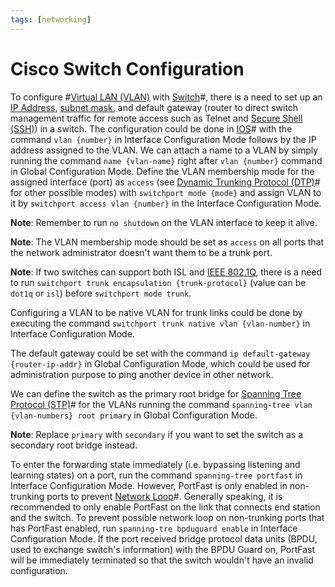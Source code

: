 ```yaml
---
tags: [networking]
---
```


# Cisco Switch Configuration

To configure #[Virtual LAN (VLAN)](202207061741.md) with
[Switch](202207051907.md)#, there is a need to set up an [IP Address](202206281021.md),
[subnet mask](202206280939.md), and default gateway (router to direct switch
management traffic for remote access such as Telnet and [Secure Shell (SSH)](202205191908.md))
in a switch. The configuration could be done in [IOS](202210012232.md)# with the
command `vlan {number}` in Interface Configuration Mode follows by the IP
address assigned to the VLAN. We can attach a name to a VLAN by simply running
the command `name {vlan-name}` right after `vlan {number}` command in Global
Configuration Mode. Define the VLAN membership mode for the assigned interface
(port) as `access` (see [Dynamic Trunking Protocol (DTP)](202212182202.md)# for
other possible modes) with `switchport mode {mode}` and assign VLAN to it by
`switchport access vlan {number}` in the Interface Configuration Mode.

**Note**: Remember to run `no shutdown` on the VLAN interface to keep it alive.

**Note**: The VLAN membership mode should be set as `access` on all ports that
the network administrator doesn't want them to be a trunk port.

**Note**: If two switches can support both ISL and [IEEE 802.1Q](202212251358.md),
there is a need to run `switchport trunk encapsulation {trunk-protocol}` (value
can be `dot1q` or `isl`) before `switchport mode trunk`.

Configuring a VLAN to be native VLAN for trunk links could be done by executing
the command `switchport trunk native vlan {vlan-number}` in Interface
Configuration Mode.

The default gateway could be set with the command `ip default-gateway
{router-ip-addr}` in Global Configuration Mode, which could be used for
administration purpose to ping another device in other network.

We can define the switch as the primary root bridge for
[Spanning Tree Protocol (STP)](202207081637.md)# for the VLANs running the
command `spanning-tree vlan {vlan-numbers} root primary` in Global Configuration
Mode.

**Note**: Replace `primary` with `secondary` if you want to set the switch as a
secondary root bridge instead.

To enter the forwarding state immediately (i.e. bypassing listening and learning
states) on a port, run the command `spanning-tree portfast` in Interface
Configuration Mode. However, PortFast is only enabled in non-trunking ports to
prevent [Network Loop](202207081644.md)#. Generally speaking, it is recommended
to only enable PortFast on the link that connects end station and the switch. To
prevent possible network loop on non-trunking ports that has PortFast enabled,
run `spanning-tre bpduguard enable` in Interface Configuration Mode. If the port
received bridge protocol data units (BPDU, used to exchange switch's
information) with the BPDU Guard on, PortFast will be immediately terminated so
that the switch wouldn't have an invalid configuration.
